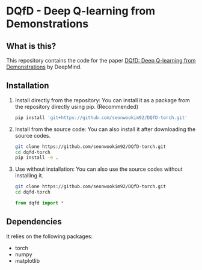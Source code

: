 # DQfD - Deep Q-learning from Demonstrations

## What is this?

This repository contains the code for the paper [DQfD: Deep Q-learning from Demonstrations](https://arxiv.org/abs/1704.03732) by DeepMind.

## Installation
    
1. Install directly from the repository:
You can install it as a package from the repository directly using pip. (Recommended)
    ```bash
    pip install 'git+https://github.com/seonwookim92/DQfD-torch.git'
    ```

2. Install from the source code:
You can also install it after downloading the source codes.
    ```bash
    git clone https://github.com/seonwookim92/DQfD-torch.git
    cd dqfd-torch
    pip install -e .
    ```

3. Use without installation:
You can also use the source codes without installing it.
    ```bash
    git clone https://github.com/seonwookim92/DQfD-torch.git
    cd dqfd-torch
    ```
    ```python
    from dqfd import *
    ```

## Dependencies
It relies on the following packages:
- torch
- numpy
- matplotlib
